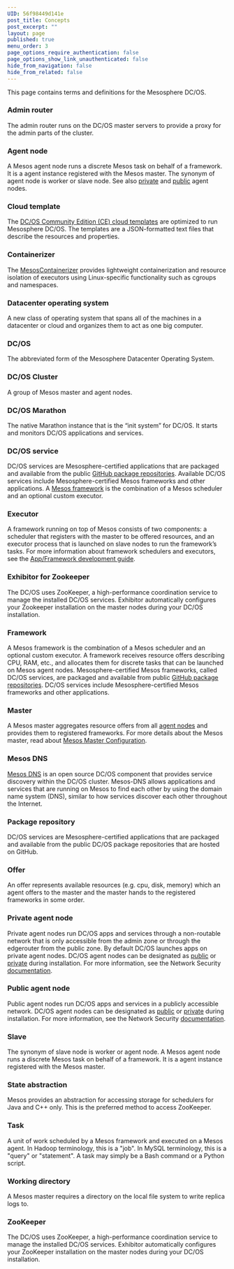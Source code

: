 ```yaml
---
UID: 56f98449d141e
post_title: Concepts
post_excerpt: ""
layout: page
published: true
menu_order: 3
page_options_require_authentication: false
page_options_show_link_unauthenticated: false
hide_from_navigation: false
hide_from_related: false
---
```

This page contains terms and definitions for the Mesosphere DC/OS.

### Admin router
The admin router runs on the DC/OS master servers to provide a proxy for the admin parts of the cluster.

### <a name="agent"></a>Agent node
A Mesos agent node runs a discrete Mesos task on behalf of a framework. It is a agent instance registered with the Mesos master. The synonym of agent node is worker or slave node. See also [private](#private) and [public](#public) agent nodes.

### Cloud template
The <a href="/tag/community/">DC/OS Community Edition (CE) cloud templates</a> are optimized to run Mesosphere DC/OS. The templates are a JSON-formatted text files that describe the resources and properties.

### Containerizer
The <a href="http://mesos.apache.org/documentation/latest/containerizer/">MesosContainerizer</a> provides lightweight containerization and resource isolation of executors using Linux-specific functionality such as cgroups and namespaces.

### Datacenter operating system
A new class of operating system that spans all of the machines in a datacenter or cloud and organizes them to act as one big computer.

### DC/OS
The abbreviated form of the Mesosphere Datacenter Operating System.

### DC/OS Cluster
A group of Mesos master and agent nodes.

### DC/OS Marathon
The native Marathon instance that is the “init system” for DC/OS. It starts and monitors DC/OS applications and services. 

### DC/OS service
DC/OS services are Mesosphere-certified applications that are packaged and available from the public <a href="https://github.com/mesosphere/universe">GitHub package repositories</a>. Available DC/OS services include Mesosphere-certified Mesos frameworks and other applications. A <a href="http://mesos.apache.org/documentation/latest/frameworks/">Mesos framework</a> is the combination of a Mesos scheduler and an optional custom executor.

### Executor
A framework running on top of Mesos consists of two components: a scheduler that registers with the master to be offered resources, and an executor process that is launched on slave nodes to run the framework’s tasks. For more information about framework schedulers and executors, see the <a href="http://mesos.apache.org/documentation/latest/app-framework-development-guide/">App/Framework development guide</a>.

### Exhibitor for Zookeeper
The DC/OS uses ZooKeeper, a high-performance coordination service to manage the installed DC/OS services. Exhibitor automatically configures your Zookeeper installation on the master nodes during your DC/OS installation.

### Framework
A Mesos framework is the combination of a Mesos scheduler and an optional custom executor. A framework receives resource offers describing CPU, RAM, etc., and allocates them for discrete tasks that can be launched on Mesos agent nodes. Mesosphere-certified Mesos frameworks, called DC/OS services, are packaged and available from public <a href="https://github.com/mesosphere/universe">GitHub package repositories</a>. DC/OS services include Mesosphere-certified Mesos frameworks and other applications.

### Master
A Mesos master aggregates resource offers from all <a href="#agent">agent nodes</a> and provides them to registered frameworks. For more details about the Mesos master, read about <a href="http://open.mesosphere.com/reference/mesos-master/" target="_blank">Mesos Master Configuration</a>.

### Mesos DNS
<a href="https://github.com/mesosphere/mesos-dns">Mesos DNS</a> is an open source DC/OS component that provides service discovery within the DC/OS cluster. Mesos-DNS allows applications and services that are running on Mesos to find each other by using the domain name system (DNS), similar to how services discover each other throughout the Internet.

### Package repository
DC/OS services are Mesosphere-certified applications that are packaged and available from the public DC/OS package repositories that are hosted on GitHub.

### Offer
An offer represents available resources (e.g. cpu, disk, memory) which an agent offers to the master and the master hands to the registered frameworks in some order.

### <a name="private"></a>Private agent node
Private agent nodes run DC/OS apps and services through a non-routable network that is only accessible from the admin zone or through the edgerouter from the public zone. By default DC/OS launches apps on private agent nodes. DC/OS agent nodes can be designated as [public](/overview/concepts/#public) or [private](/overview/concepts/#private) during installation. For more information, see the Network Security [documentation](/overview/security/).

### <a name="public"></a>Public agent node
Public agent nodes run DC/OS apps and services in a publicly accessible network. DC/OS agent nodes can be designated as [public](/overview/concepts/#public) or [private](/overview/concepts/#private) during installation. For more information, see the Network Security [documentation](/overview/security/).

### Slave
The synonym of slave node is worker or agent node. A Mesos agent node runs a discrete Mesos task on behalf of a framework. It is a agent instance registered with the Mesos master. 

### State abstraction
Mesos provides an abstraction for accessing storage for schedulers for Java and C++ only.  This is the preferred method to access ZooKeeper.

### Task
A unit of work scheduled by a Mesos framework and executed on a Mesos agent. In Hadoop terminology, this is a "job". In MySQL terminology, this is a "query" or "statement". A task may simply be a Bash command or a Python script.

### Working directory
A Mesos master requires a directory on the local file system to write replica logs to.

### ZooKeeper<a name="zoo"></a>
The DC/OS uses ZooKeeper, a high-performance coordination service to manage the installed DC/OS services. Exhibitor automatically configures your ZooKeeper installation on the master nodes during your DC/OS installation.

